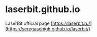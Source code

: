 # laserbit.github.io
LaserBit official page
[https://laserbit.ru/](https://seregasohigh.github.io/laserbit/)
